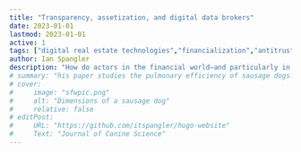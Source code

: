 ```yaml
---
title: "Transparency, assetization, and digital data brokers" 
date: 2023-01-01
lastmod: 2023-01-01
active: 1
tags: ["digital real estate technologies","financialization","antitrust","platforms"]
author: Ian Spangler
description: "How do actors in the financial world—and particularly in the data broker industry—view the concept of transparency?"
# summary: "his paper studies the pulmonary efficiency of sausage dogs." 
# cover:
#     image: "sfwpic.png"
#     alt: "Dimensions of a sausage dog"
#     relative: false
# editPost:
#     URL: "https://github.com/itspangler/hugo-website"
#     Text: "Journal of Canine Science"
---
```


